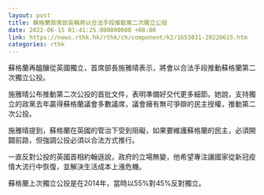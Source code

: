```yaml
---
layout: post
title: 蘇格蘭首席部長稱將以合法手段推動第二次獨立公投
date: 2022-06-15 01:41:25.000000000 +08:00
link: https://news.rthk.hk/rthk/ch/component/k2/1653031-20220615.htm
categories: rthk
---
```


蘇格蘭再醞釀從英國獨立，首席部長施雅晴表示，將會以合法手段推動蘇格蘭第二次獨立公投。

施雅晴公布推動第二次公投的首批文件，表明準備好交代更多細節。她說，支持獨立的政黨去年贏得蘇格蘭議會多數議席，議會擁有無可爭辯的民主授權，推動第二次公投。

施雅晴提到，蘇格蘭在英國的管治下受到阻礙，如果要維護蘇格蘭的民主，必須開闢前路，但強調公投必須以合法方式推行。

一直反對公投的英國首相約翰遜說，政府的立場無變，他希望專注讓國家從新冠疫情大流行中恢復，並解決生活成本上漲危機。

蘇格蘭上次獨立公投是在2014年，當時以55%對45%反對獨立。
